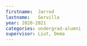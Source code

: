 ```yaml
---
firstname:  Jarrod
lastname:   Servilla
year: 2020-2021
categories: undergrad-alumni
supervisor: Liut, Dema
---
```

